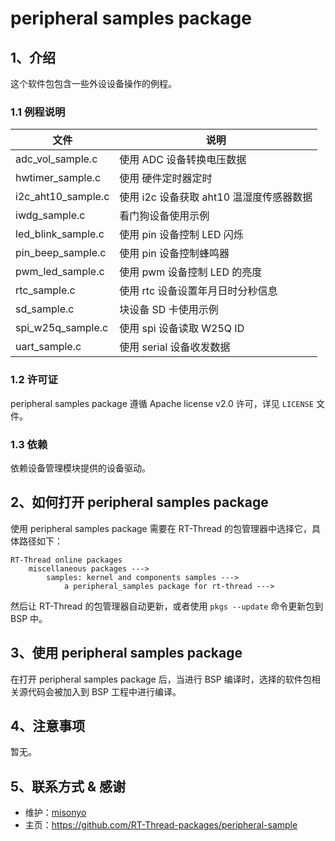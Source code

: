 # peripheral samples package

## 1、介绍

这个软件包包含一些外设设备操作的例程。

### 1.1 例程说明

| 文件             | 说明                            |
| ---------------- | ------------------------------- |
| adc_vol_sample.c       | 使用 ADC 设备转换电压数据  |
| hwtimer_sample.c       | 使用 硬件定时器定时  |
| i2c_aht10_sample.c       | 使用 i2c 设备获取 aht10 温湿度传感器数据  |
| iwdg_sample.c       | 看门狗设备使用示例  |
| led_blink_sample.c       |  使用 pin 设备控制 LED 闪烁  |
| pin_beep_sample.c        | 使用 pin 设备控制蜂鸣器			|
| pwm_led_sample.c       | 使用 pwm 设备控制 LED 的亮度  |
| rtc_sample.c       | 使用 rtc 设备设置年月日时分秒信息  |
| sd_sample.c       | 块设备 SD 卡使用示例  |
| spi_w25q_sample.c        | 使用 spi 设备读取 W25Q ID       |
| uart_sample.c            | 使用 serial 设备收发数据         |

### 1.2 许可证

peripheral samples package 遵循 Apache license v2.0 许可，详见 `LICENSE` 文件。

### 1.3 依赖

依赖设备管理模块提供的设备驱动。

## 2、如何打开 peripheral samples package

使用 peripheral samples package 需要在 RT-Thread 的包管理器中选择它，具体路径如下：

```
RT-Thread online packages
    miscellaneous packages --->
        samples: kernel and components samples --->
            a peripheral_samples package for rt-thread --->

```

然后让 RT-Thread 的包管理器自动更新，或者使用 `pkgs --update` 命令更新包到 BSP 中。

## 3、使用 peripheral samples package

在打开 peripheral samples package 后，当进行 BSP 编译时，选择的软件包相关源代码会被加入到 BSP 工程中进行编译。

## 4、注意事项

暂无。

## 5、联系方式 & 感谢

* 维护：[misonyo](https://github.com/misonyo)
* 主页：https://github.com/RT-Thread-packages/peripheral-sample
